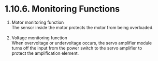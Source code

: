 ﻿# 1.10.6. Monitoring Functions

<ol style="list-style-type:decimal" start="1">
		<li>
Motor monitoring function<br>
The sensor inside the motor protects the motor from being overloaded. 
    </li>	<br>
		<li>
Voltage monitoring function<br>
When overvoltage or undervoltage occurs, the servo amplifier module turns off the input from the power switch to the servo amplifier to protect the amplification element. 
     </li>	  
</ol>